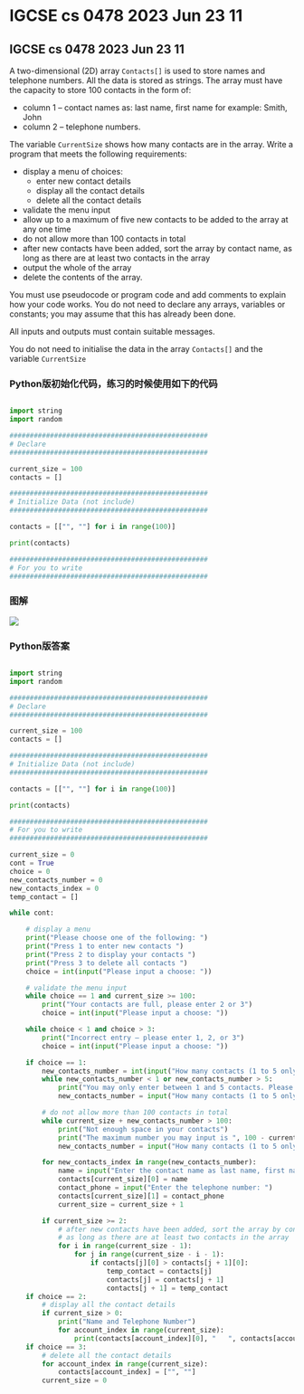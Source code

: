 # IGCSE cs 0478 2023 Jun 23 11

## IGCSE cs 0478 2023 Jun 23 11

A two-dimensional (2D) array `Contacts[]` is used to store names and telephone numbers. All the data is stored as strings. The array must have the capacity to store 100 contacts in the form of:

* column 1 – contact names as: last name, first name for example: Smith, John
* column 2 – telephone numbers.

The variable `CurrentSize` shows how many contacts are in the array. Write a program that meets the following requirements:

* display a menu of choices:
  * enter new contact details
  * display all the contact details
  * delete all the contact details
* validate the menu input
* allow up to a maximum of five new contacts to be added to the array at any one time
* do not allow more than 100 contacts in total
* after new contacts have been added, sort the array by contact name, as long as there are at least two contacts in the array
* output the whole of the array
* delete the contents of the array.

You must use pseudocode or program code and add comments to explain how your code works. You do not need to declare any arrays, variables or constants; you may assume that this has already been done.

All inputs and outputs must contain suitable messages.

You do not need to initialise the data in the array `Contacts[]` and the variable `CurrentSize`

### Python版初始化代码，练习的时候使用如下的代码

```python

import string
import random

#################################################
# Declare
#################################################

current_size = 100
contacts = []

#################################################
# Initialize Data (not include)
#################################################

contacts = [["", ""] for i in range(100)]

print(contacts)

#################################################
# For you to write
#################################################


```

### 图解

![](http://ossp.pengjunjie.com/mweb/17133766131973.jpg)

### Python版答案

```python

import string
import random

#################################################
# Declare
#################################################

current_size = 100
contacts = []

#################################################
# Initialize Data (not include)
#################################################

contacts = [["", ""] for i in range(100)]

print(contacts)

#################################################
# For you to write
#################################################

current_size = 0
cont = True
choice = 0
new_contacts_number = 0
new_contacts_index = 0
temp_contact = []

while cont:

    # display a menu
    print("Please choose one of the following: ")
    print("Press 1 to enter new contacts ")
    print("Press 2 to display your contacts ")
    print("Press 3 to delete all contacts ")
    choice = int(input("Please input a choose: "))

    # validate the menu input
    while choice == 1 and current_size >= 100:
        print("Your contacts are full, please enter 2 or 3")
        choice = int(input("Please input a choose: "))

    while choice < 1 and choice > 3:
        print("Incorrect entry – please enter 1, 2, or 3")
        choice = int(input("Please input a choose: "))

    if choice == 1:
        new_contacts_number = int(input("How many contacts (1 to 5 only): "))
        while new_contacts_number < 1 or new_contacts_number > 5:
            print("You may only enter between 1 and 5 contacts. Please try again")
            new_contacts_number = input("How many contacts (1 to 5 only): ")

        # do not allow more than 100 contacts in total
        while current_size + new_contacts_number > 100:
            print("Not enough space in your contacts")
            print("The maximum number you may input is ", 100 - current_size)
            new_contacts_number = input("How many contacts (1 to 5 only): ")

        for new_contacts_index in range(new_contacts_number):
            name = input("Enter the contact name as last name, first name: ")
            contacts[current_size][0] = name
            contact_phone = input("Enter the telephone number: ")
            contacts[current_size][1] = contact_phone
            current_size = current_size + 1

        if current_size >= 2:
            # after new contacts have been added, sort the array by contact name
            # as long as there are at least two contacts in the array
            for i in range(current_size - 1):
                for j in range(current_size - i - 1):
                    if contacts[j][0] > contacts[j + 1][0]:
                        temp_contact = contacts[j]
                        contacts[j] = contacts[j + 1]
                        contacts[j + 1] = temp_contact
    if choice == 2:
        # display all the contact details
        if current_size > 0:
            print("Name and Telephone Number")
            for account_index in range(current_size):
                print(contacts[account_index][0], "   ", contacts[account_index][1])
    if choice == 3:
        # delete all the contact details
        for account_index in range(current_size):
            contacts[account_index] = ["", ""]
        current_size = 0


```
